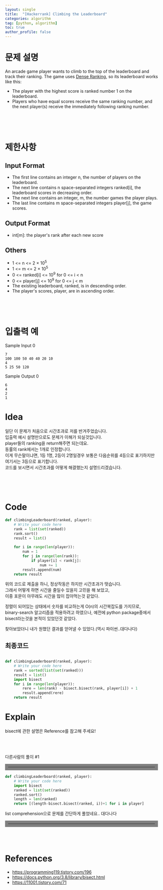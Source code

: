 ```yaml
---
layout: single
title:  "[Hackerrank] Climbing the Leaderboard"
categories: algorithm
tag: [python, algorithm]
toc: true
author_profile: false
---
```



# 문제 설명
An arcade game player wants to climb to the top of the leaderboard and track their ranking. The game uses <a href="https://en.wikipedia.org/wiki/Ranking#Dense_ranking_.28.221223.22_ranking.29">Dense Ranking</a>, so its leaderboard works like this:

- The player with the highest score is ranked number 1 on the leaderboard.
- Players who have equal scores receive the same ranking number, and the next player(s) receive the immediately following ranking number.

<br/><br/><br/>

# 제한사항

## Input Format

- The first line contains an integer n, the number of players on the leaderboard.
- The next line contains n space-separated integers ranked[i], the leaderboard scores in decreasing order.
- The next line contains an integer, m, the number games the player plays.
- The last line contains m space-separated integers player[j], the game scores.

## Output Format

- int[m]: the player's rank after each new score

## Others
- 1 &lt;= n &lt;= 2 &times; 10<sup>5
- 1 &lt;= m &lt;= 2 &times; 10<sup>5
- 0 &lt;= ranked[i] &lt;= 10<sup>9</sup> for 0 &lt;= i &lt; n
- 0 &lt;= player[j] &lt;= 10<sup>9</sup> for 0 &lt;= j &lt; m
- The existing leaderboard, ranked, is in descending order.
- The player's scores, player, are in ascending order.

<br/><br/><br/>


# 입출력 예

Sample Input 0
```
7
100 100 50 40 40 20 10
4
5 25 50 120
```
Sample Output 0
```
6
4
2
1
```

# Idea

<p>
일단 이 문제가 처음으로 시간초과로 저를 반겨주었습니다.<br/>
입출력 예시 설명만으로도 문제가 이해가 되실것입니다.<br/>
player들의 ranking을 return해주면 되는데요.<br/>
동률의 rank에서는 1개로 인정합니다.<br/>
이게 무슨말이냐면, 1등 1명, 2등이 2명일경우 보통은 다음순위를 4등으로 표기하지만 여기서는 3등으로 표기합니다.<br/>
코드를 보시면서 시간초과를 어떻게 해결했는지 설명드리겠습니다.

</p>
<br/><br/><br/>

# Code

```python
def climbingLeaderboard(ranked, player):
    # Write your code here
    rank = list(set(ranked))
    rank.sort()
    result = list()
    
    for i in range(len(player)):
        num = 1
        for j in range(len(rank)):
            if player[i] < rank[j]:
                num += 1
        result.append(num)
    return result
```

위의 코드로 제출을 하니, 정상작동은 하지만 시간초과가 떳습니다.   
그래서 어떻게 하면 시간을 줄일수 있을지 고민을 해 보았고,    
이중 포문이 아무래도 시간을 많이 잡아먹는것 같았다.   
   
정렬이 되어있는 상태에서 숫자를 비교하는게 O(n)의 시간복잡도를 가지므로,   
binary-search 알고리즘을 적용하려고 하였으나, 예전에 python package중에서 bisect라는것을 본적이 있었던것 같았다.   

찾아보았더니 내가 원했던 결과를 얻어낼 수 있었다.(역시 파이썬..대다나다)   






## 최종코드
```python

def climbingLeaderboard(ranked, player):
    # Write your code here
    rank = sorted(list(set(ranked)))
    result = list()
    import bisect
    for i in range(len(player)):
        rere = len(rank) - bisect.bisect(rank, player[i]) + 1
        result.append(rere)
    return result

```


# Explain
bisect에 관한 설명은 Reference를 참고해 주세요!




<br/><br/><br/>
다른사람의 풀이 #1
<hr align="left" style="border: solid 10px gray;">

```python
def climbingLeaderboard(ranked, player):
    # Write your code here
    import bisect
    ranked = list(set(ranked))
    ranked.sort()
    length = len(ranked)
    return [(length-bisect.bisect(ranked, i))+1 for i in player]
```
list comprehension으로 문제를 간단하게 풀었네요.. 대다나다

<hr align="left" style="border: solid 10px gray;">
<br/><br/>





# References

<ul>
  <li><a href="https://programming119.tistory.com/196" target="_blank">https://programming119.tistory.com/196</a></li>
  <li><a href="https://docs.python.org/3.8/library/bisect.html" target="_blank">https://docs.python.org/3.8/library/bisect.html</a></li>
  <li><a href="https://11001.tistory.com/71" target="_blank">https://11001.tistory.com/71</a></li>
</ul>

